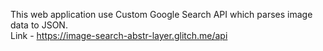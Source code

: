 This web application use Custom Google Search API which parses image data to JSON.\
Link - https://image-search-abstr-layer.glitch.me/api
